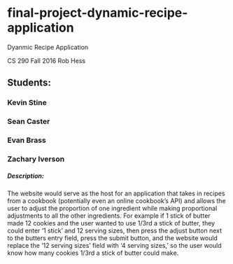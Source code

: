 # final-project-dynamic-recipe-application

Dyanmic Recipe Application


CS 290 Fall 2016
Rob Hess

## Students:
### Kevin Stine
### Sean Caster
### Evan Brass
### Zachary Iverson

##### Description: 

The website would serve as the host for an application that takes in recipes from a cookbook (potentially even an online cookbook’s API) and allows the user to adjust the proportion of one ingredient while making proportional adjustments to all the other ingredients. For example if 1 stick of butter made 12 cookies and the user wanted to use 1/3rd a stick of butter, they could enter ‘1 stick’ and 12 serving sizes, then press the adjust button next to the butters entry field, press the submit button, and the website would replace the ‘12 serving sizes’ field with ‘4 serving sizes,’ so the user would know how many cookies 1/3rd a stick of butter could make.

